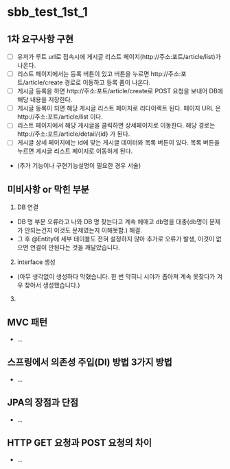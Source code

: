 # sbb_test_1st_1
## 1차 요구사항 구현
- [ ] 유저가 루트 url로 접속시에 게시글 리스트 페이지(http://주소:포트/article/list)가 나온다.
- [ ] 리스트 페이지에서는 등록 버튼이 있고 버튼을 누르면 http://주소:포트/article/create 경로로 이동하고 등록 폼이 나온다.
- [ ] 게시글 등록을 하면 http://주소:포트/article/create로 POST 요청을 보내어 DB에 해당 내용을 저장한다.
- [ ] 게시글 등록이 되면 해당 게시글 리스트 페이지로 리다이렉트 된다. 페이지 URL 은 http://주소:포트/article/list 이다.
- [ ] 리스트 페이지에서 해당 게시글을 클릭하면 상세페이지로 이동한다. 해당 경로는 http://주소:포트/article/detail/{id} 가 된다.
- [ ] 게시글 상세 페이지에는 id에 맞는 게시글 데이터와 목록 버튼이 있다. 목록 버튼을 누르면 게시글 리스트 페이지로 이동하게 된다.

- (추가 기능이나 구현기능설명이 필요한 경우 서술)

## 미비사항 or 막힌 부분
1. DB 연결
- DB 명 부분 오류라고 나와 DB 명 찾는다고 계속 헤매고 db명을 대충(db명이 문제가 안되는건지 이것도 문제였는지 이해못함.) 해결.
- 그 후 @Entity에 세부 테이블도 전혀 설정하지 않아 추가로 오류가 발생, 이것이 없으면 연결이 안된다는 것을 깨달았습니다.
2. interface 생성
- (아무 생각없이 생성하다 막혔습니다. 한 번 막히니 시야가 좁아져 계속 못찾다가 겨우 찾아서 생성했습니다.)
3. 

## MVC 패턴
- ...

## 스프링에서 의존성 주입(DI) 방법 3가지 방법
- ...

## JPA의 장점과 단점
- ...

## HTTP GET 요청과 POST 요청의 차이
- ...